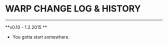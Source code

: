 # WARP CHANGE LOG & HISTORY


*******************************************************************


**v0.10 - 1.2.2015 **

- You gotta start somewhere.

